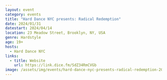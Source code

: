 ```yaml
---
layout: event
category: events
title: "Hard Dance NYC presents: Radical Redemption"
date: 2024/01/31
datestart: 2024/04/14
location: 23 Meadow Street, Brooklyn, NY, USA
genre: Hardstyle
age: 19+
hosts:
  - Hard Dance NYC
links:
  - title: Website
    url: https://link.dice.fm/SdZ34RmCVGb
image: /assets/img/events/hard-dance-nyc-presents-radical-redemption-2024.jpg
---
```

